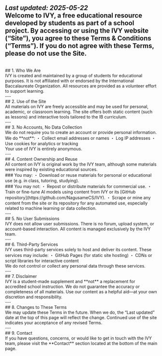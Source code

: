 _Last updated: 2025-05-22_
<br>
Welcome to **IVY**, a free educational resource developed by students as part of a school project. By accessing or using the IVY website (“Site”), you agree to these Terms & Conditions (“Terms”). If you do not agree with these Terms, please do not use the Site.
<br>
---
<br>
## 1. Who We Are
<br>
IVY is created and maintained by a group of students for educational purposes. It is not affiliated with or endorsed by the International Baccalaureate Organization. All resources are provided as a volunteer effort to support learning.
<br>
---
<br>
## 2. Use of the Site
<br>
All materials on IVY are freely accessible and may be used for personal, academic, or classroom learning. The site offers both static content (such as lessons) and interactive tools tailored to the IB curriculum.
<br>
---
<br>
## 3. No Accounts, No Data Collection
<br>
We do not require you to create an account or provide personal information.  
We do **not**:
・ Collect email addresses or names
・ Log IP addresses
・ Use cookies for analytics or tracking
<br>
Your use of IVY is entirely anonymous.
<br>
---
<br>
## 4. Content Ownership and Reuse
<br>
All content on IVY is original work by the IVY team, although some materials were inspired by existing educational sources.
<br>
### You may:
・ Download or reuse materials for personal or educational use (e.g. in class, tutoring, studying).
<br>
### You may not:
・ Repost or distribute materials for commercial use.
・ Train or fine-tune AI models using content from IVY or its [GitHub repository](https://github.com/NagusameCS/IVY).
・ Scrape or mine any content from the site or its repository for any automated use, especially related to machine learning or data collection.
<br>
---
<br>
## 5. No User Submissions
<br>
IVY does not allow user submissions. There is no forum, upload system, or account-based interaction. All content is managed exclusively by the IVY team.
<br>
---
<br>
## 6. Third-Party Services
<br>
IVY uses third-party services solely to host and deliver its content. These services may include:
・ GitHub Pages (for static site hosting)
・ CDNs or script libraries for interactive content
<br>
We do not control or collect any personal data through these services.
<br>
---
<br>
## 7. Disclaimer
<br>
IVY is a student-made supplement and **not** a replacement for accredited school instruction. We do not guarantee the accuracy or completeness of all materials. Use our content as a helpful aid—at your own discretion and responsibility.
<br>
---
<br>
## 8. Changes to These Terms
<br>
We may update these Terms in the future. When we do, the “Last updated” date at the top of this page will reflect the change. Continued use of the site indicates your acceptance of any revised Terms.
<br>
---
<br>
## 9. Contact
<br>
If you have questions, concerns, or would like to get in touch with the IVY team, please visit the **Contact** section located at the bottom of the main page.
